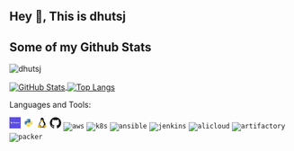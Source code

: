 ## Hey 👋, This is dhutsj

## Some of my Github Stats
<p align=left> <img src=https://komarev.com/ghpvc/?username=dhutsj alt=dhutsj /> </p>

<a href="https://github.com/dhutsj">
  <img align="center" alt="GitHub Stats" src="https://github-readme-stats.vercel.app/api?username=dhutsj&show_icons=true&include_all_commits=true" />
</a>
<a href="https://github.com/dhutsj">
  <img align="center" alt="Top Langs" src="https://github-readme-stats.vercel.app/api/top-langs/?username=dhutsj&layout=compact" />
</a>

Languages and Tools:

<code><img height="20" src="https://raw.githubusercontent.com/github/explore/80688e429a7d4ef2fca1e82350fe8e3517d3494d/topics/terraform/terraform.png" alt="terraform"></code>
<code><img height="20" src="https://raw.githubusercontent.com/github/explore/80688e429a7d4ef2fca1e82350fe8e3517d3494d/topics/python/python.png" alt="python"></code>
<code><img height="20" src="https://raw.githubusercontent.com/github/explore/80688e429a7d4ef2fca1e82350fe8e3517d3494d/topics/linux/linux.png" alt="linux"></code>
<code><img height="20" src="https://raw.githubusercontent.com/github/explore/78df643247d429f6cc873026c0622819ad797942/topics/github/github.png" alt="github"></code>
<code><img height="20" src="https://upload.wikimedia.org/wikipedia/commons/9/93/Amazon_Web_Services_Logo.svg" alt="aws"></code>
<code><img height="20" src="https://upload.wikimedia.org/wikipedia/commons/3/39/Kubernetes_logo_without_workmark.svg" alt="k8s"></code>
<code><img height="20" src="https://upload.wikimedia.org/wikipedia/commons/2/24/Ansible_logo.svg" alt="ansible"></code>
<code><img height="20" src="https://upload.wikimedia.org/wikipedia/commons/e/e9/Jenkins_logo.svg" alt="jenkins"></code>
<code><img height="20" src="https://seeklogo.com/images/A/alibaba-cloud-logo-898D58C1CE-seeklogo.com.png" alt="alicloud"></code>
<code><img height="20" src="https://branditechture.agency/brand-logos/wp-content/uploads/wpdm-cache/Jfrog-Artifactory-900x0.png" alt="artifactory"></code>
<code><img height="20" src="https://seeklogo.com/images/P/packer-logo-732D5F5529-seeklogo.com.png" alt="packer"></code>


<!--
**dhutsj/dhutsj** is a ✨ _special_ ✨ repository because its `README.md` (this file) appears on your GitHub profile.

Here are some ideas to get you started:

- 🔭 I’m currently working on ...
- 🌱 I’m currently learning ...
- 👯 I’m looking to collaborate on ...
- 🤔 I’m looking for help with ...
- 💬 Ask me about ...
- 📫 How to reach me: ...
- 😄 Pronouns: ...
- ⚡ Fun fact: ...
-->
